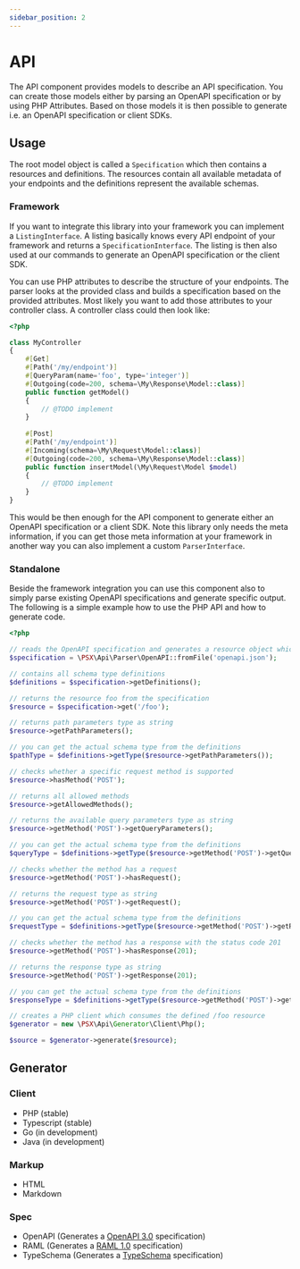 ```yaml
---
sidebar_position: 2
---
```


# API

The API component provides models to describe an API specification. You can create those models either by parsing an
OpenAPI specification or by using PHP Attributes. Based on those models it is then possible to generate i.e. an OpenAPI
specification or client SDKs.

## Usage

The root model object is called a `Specification` which then contains a resources and definitions. The resources contain
all available metadata of your endpoints and the definitions represent the available schemas.

### Framework

If you want to integrate this library into your framework you can implement a `ListingInterface`. A listing basically
knows every API endpoint of your framework and returns a `SpecificationInterface`. The listing is then also used at
our commands to generate an OpenAPI specification or the client SDK.

You can use PHP attributes to describe the structure of your endpoints. The parser looks at the provided class and
builds a specification based on the provided attributes. Most likely you want to add those attributes to your controller
class. A controller class could then look like:

```php
<?php

class MyController
{
    #[Get]
    #[Path('/my/endpoint')]
    #[QueryParam(name='foo', type='integer')]
    #[Outgoing(code=200, schema=\My\Response\Model::class)]
    public function getModel()
    {
        // @TODO implement
    }
    
    #[Post]
    #[Path('/my/endpoint')]
    #[Incoming(schema=\My\Request\Model::class)]
    #[Outgoing(code=200, schema=\My\Response\Model::class)]
    public function insertModel(\My\Request\Model $model)
    {
        // @TODO implement
    }
}

```

This would be then enough for the API component to generate either an OpenAPI specification or a client SDK.
Note this library only needs the meta information, if you can get those meta information at your framework in another
way you can also implement a custom `ParserInterface`.

### Standalone

Beside the framework integration you can use this component also to simply parse existing OpenAPI specifications and
generate specific output. The following is a simple example how to use the PHP API and how to generate code.

```php
<?php

// reads the OpenAPI specification and generates a resource object which was defined under the path /foo
$specification = \PSX\Api\Parser\OpenAPI::fromFile('openapi.json');

// contains all schema type definitions
$definitions = $specification->getDefinitions();

// returns the resource foo from the specification
$resource = $specification->get('/foo');

// returns path parameters type as string
$resource->getPathParameters();

// you can get the actual schema type from the definitions
$pathType = $definitions->getType($resource->getPathParameters());

// checks whether a specific request method is supported
$resource->hasMethod('POST');

// returns all allowed methods
$resource->getAllowedMethods();

// returns the available query parameters type as string
$resource->getMethod('POST')->getQueryParameters();

// you can get the actual schema type from the definitions
$queryType = $definitions->getType($resource->getMethod('POST')->getQueryParameters());

// checks whether the method has a request
$resource->getMethod('POST')->hasRequest();

// returns the request type as string
$resource->getMethod('POST')->getRequest();

// you can get the actual schema type from the definitions
$requestType = $definitions->getType($resource->getMethod('POST')->getRequest());

// checks whether the method has a response with the status code 201
$resource->getMethod('POST')->hasResponse(201);

// returns the response type as string
$resource->getMethod('POST')->getResponse(201);

// you can get the actual schema type from the definitions
$responseType = $definitions->getType($resource->getMethod('POST')->getResponse(201));

// creates a PHP client which consumes the defined /foo resource
$generator = new \PSX\Api\Generator\Client\Php();

$source = $generator->generate($resource);

```

## Generator

### Client

- PHP (stable)
- Typescript (stable)
- Go (in development)
- Java (in development)

### Markup

- HTML
- Markdown

### Spec

- OpenAPI (Generates a [OpenAPI 3.0](https://github.com/OAI/OpenAPI-Specification/blob/master/versions/3.0.0.md) specification)
- RAML (Generates a [RAML 1.0](http://raml.org/) specification)
- TypeSchema (Generates a [TypeSchema](https://typeschema.org/) specification)
